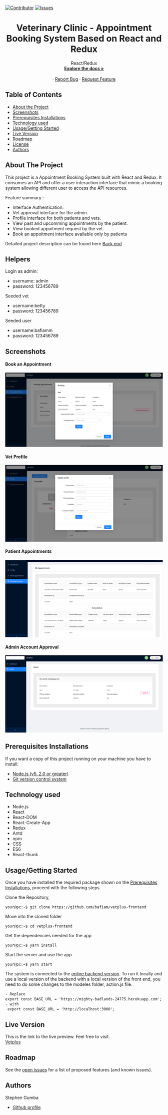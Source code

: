 [![Contributor][contributor-shield]][contributor-url]
[![Issues][issues-shield]][issues-url]
<br />

<p align="center">
  <h1 align="center">Veterinary Clinic - Appointment Booking System Based on React and Redux </h1>
  <p align="center">
    React/Redux
    <br />
    <a href="https://github.com/bafiam/vetplus-frontend.git"><strong>Explore the docs »</strong></a>
    <br />
    <br />
    ·
    <a href="https://github.com/bafiam/vetplus-frontend/issues">Report Bug</a>
    ·
    <a href="https://github.com/bafiam/vetplus-frontend/issues">Request Feature</a>
  </p>
</p>

<!-- TABLE OF CONTENTS -->

## Table of Contents

- [About the Project](#about-the-project)
- [Screenshots](#screenshots)
- [Prerequisites Installations](#prerequisites-installations)
- [Technology used](#technology-used)
- [Usage/Getting Started](#how-to-Use)
- [Live Version](#live-version)
- [Roadmap](#roadmap)
- [License](#license)
- [Authors](#authors)

<!-- ABOUT THE PROJECT -->

## About The Project

This project is a Appointment Booking System built with React and Redux. It consumes an API and offer a user interaction interface that mimic a booking system allowing different user to access the API resources.

Feature summary :

- Interface Authentication.
- Vet approval interface for the admin.
- Profile interface for both patients and vets.
- View past and upcomming appointments by the patient.
- View booked appoitment request by the vet.
- Book an appoitment interface available only by patients

Detailed project description can be found here [Back end](https://github.com/bafiam/vetplus-backend)

## Helpers

Login as admin:

- username: admin
- password: 123456789

Seeded vet

- username:betty
- password: 123456789

Seeded user

- username:bafiamm
- password: 123456789

## Screenshots

#### Book an Appointment

<img src="./screenshots/book-appo.png" alt="screenshot1"/>

#### Vet Profile

<img src="./screenshots/create-profile.png" alt="screenshot1"/>

#### Patient Appointments

<img src="./screenshots/my-appointments.png" alt="screenshot1"/>

#### Admin Account Approval

<img src="./screenshots/admin.png" alt="screenshot1"/>

## Prerequisites Installations

<p>If you want a copy of this project running on your machine you have to install:</p>

- <a href="https://nodejs.org/en/">Node.js (v5. 2.0 or greater)</a>
- <a href="https://git-scm.com/downloads">Git version control system</a>

## Technology used

- Node.js
- React
- React-DOM
- React-Create-App
- Redux
- Antd
- npm
- CSS
- ES6
- React-thunk

## Usage/Getting Started

Once you have installed the required package shown on the [Prerequisites Installations](#required-installations), proceed with the following steps

Clone the Repository,

```Shell
your@pc:~$ git clone https://github.com/bafiam/vetplus-frontend
```

Move into the cloned folder

```Shell
your@pc:~$ cd vetplus-frontend
```

Get the dependencies needed for the app

```Shell
your@pc:~$ yarn install
```

Start the server and use the app

```Shell
your@pc:~$ yarn start
```

The system is connected to the [online backend version](https://github.com/bafiam/vetplus-backend). To run it locally and use a local version of the backend with a local version of the front end, you need to do some changes to the modeles folder, action.js file.

```
- Replace
export const BASE_URL = 'https://mighty-badlands-24775.herokuapp.com';
- with
 export const BASE_URL = 'http://localhost:3000';
```

## Live Version

This is the link to the live preview. Feel free to visit.<br>
[Vetplus](https://trusting-tereshkova-822a5f.netlify.app/)<br>

<!-- ROADMAP -->

## Roadmap

See the [open issues](https://github.com/bafiam/vetplus-frontend/issues) for a list of proposed features (and known issues).

<!-- CONTACT -->

## Authors

Stephen Gumba

- [Github profile](https://github.com/bafiam)

<!-- MARKDOWN LINKS & IMAGES -->
<!-- https://www.markdownguide.org/basic-syntax/#reference-style-links -->

[contributor-shield]: https://img.shields.io/badge/Contributors-1-%2300ff00
[contributor-url]: https://github.com/bafiam/vetplus-frontend/graphs/contributors
[issues-shield]: https://img.shields.io/badge/issues-0-%2300ff00
[issues-url]: https://github.com/bafiam/vetplus-frontend/issues/
